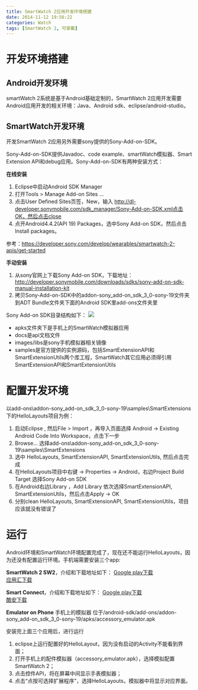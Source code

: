 ```yaml
---
title: SmartWatch 2应用开发环境搭建
date: 2014-11-12 19:56:22
categories: Watch
tags: [SmartWatch 2, 可穿戴]
---
```

# 开发环境搭建

## Android开发环境

smartWatch 2系统是基于Android基础定制的，SmartWatch 2应用开发需要Android应用开发的相关环境：Java、Android sdk、eclipse/android-studio。

## SmartWatch开发环境

开发SmartWatch 2应用另外需要sony提供的Sony-Add-on-SDK。

Sony-Add-on-SDK提供Javadoc、code example、smartWatch模拟器、Smart Extension API和debug应用。Sony-Add-on-SDK有两种安装方式：

**在线安装**

1. Eclipse中启动Android SDK Manager
1. 打开Tools > Manage Add-on Sites …
1. 点击User Defined Sites页签，New，输入 http://dl-developer.sonymobile.com/sdk_manager/Sony-Add-on-SDK.xml点击OK，然后点击close
1. 点开Android4.4.2(API 19) Packages，选中Sony Add-on SDK，然后点击Install packages。

参考：https://developer.sony.com/develop/wearables/smartwatch-2-apis/get-started

**手动安装**

1. 从sony官网上下载Sony Add-on SDK，下载地址：http://developer.sonymobile.com/downloads/sdks/sony-add-on-sdk-manual-installation-kit
1. 拷贝Sony-Add-on-SDK中的addon-sony_add-on_sdk_3_0-sony-19文件夹到ADT Bundle文件夹下面的Android SDK里add-ons文件夹里

Sony Add-on SDK目录结构如下：
![](/images/watch-add-on-sdk.jpg)

* apks文件夹下是手机上的SmartWatch模拟器应用
* docs是api文档文件
* images/libs是sony手机模拟器相关镜像
* samples是官方提供的实例源码，包括SmartExtensionAPI和SmartExtensionUtils两个库工程，SmartWatch其它应用必须得引用SmartExtensionAPI和SmartExtensionUtils

# 配置开发环境

以add-ons\addon-sony_add-on_sdk_3_0-sony-19\samples\SmartExtensions下的HelloLayouts项目为例：

1. 启动Eclipse , 然后File > Import ，再导入页面选择 Android -> Existing Android Code Into Workspace，点击下一步
1. Browse… 选择add-ons\addon-sony_add-on_sdk_3_0-sony-19\samples\SmartExtensions
1. 选中 HelloLayouts,  SmartExtensionAPI, SmartExtensionUtils, 然后点击完成
1. 在HelloLayouts项目中右键 -> Properties -> Android，右边Project Build Target 选择Sony Add-on SDK
1. 在Android右边Library ，Add Library 依次选择SmartExtensionAPI, SmartExtensionUtils，然后点击Apply -> OK
1. 分别clean HelloLayouts,  SmartExtensionAPI, SmartExtensionUtils，项目应该就没有错误了

# 运行

Android环境和SmartWatch环境配置完成了，现在还不能运行HelloLayouts，因为还没有配置运行环境。手机端需要安装三个app:

**SmartWatch 2 SW2**，介绍和下载地址如下：
[Google play下载](https://play.google.com/store/apps/details?id=com.sonymobile.smartconnect.smartwatch2)       
[应用汇下载](http://www.appchina.com/app/com.sonymobile.smartconnect.smartwatch2/)

**Smart Connect**，介绍和下载地址如下：
[Google play下载](https://play.google.com/store/apps/details?id=com.sonyericsson.extras.liveware)     
[酷安下载](https://play.google.com/store/apps/details?id=com.sonyericsson.extras.liveware)

**Emulator on Phone** 手机上的模拟器
位于/android-sdk/add-ons/addon-sony_add-on_sdk_3_0-sony-19/apks/accessory_emulator.apk

安装完上面三个应用后，进行运行

1. eclipse上运行配置好的HelloLayout，因为没有启动的Activity不能看到界面；
1. 打开手机上的配件模拟器（accessory_emulator.apk），选择模拟配置SmartWatch 2；
1. 点击控件API，将在屏幕中间显示手表模拟器；
1. 点击“点按可选择扩展程序”，选择HelloLayouts，模拟器中将显示对应界面。